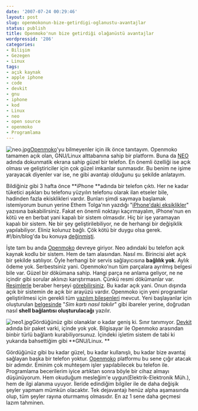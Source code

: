```yaml
---
date: '2007-07-24 00:29:46'
layout: post
slug: openmokonun-bize-getirdigi-oglanustu-avantajlar
status: publish
title: Openmoko'nun bize getirdiği olağanüstü avantajlar
wordpressid: '286'
categories:
- Bilişim
- Gezegen
- Linux
tags:
- açık kaynak
- apple iphone
- code
- devkit
- gnu
- iphone
- kod
- Linux
- neo
- open source
- openmoko
- Programlama
---
```


![neo.jpg](http://blog.arsln.org/image/neo.jpg)[Openmoko](http://www.openmoko.com/)'yu bilmeyenler için ilk önce tanıtayım. Openmoko tamamen açık olan, GNU/Linux alttabanına sahip bir platform. Buna da [NEO](http://www.openmoko.com/products-neo-base-00-stdkit.html) adında dokunmatik ekrana sahip güzel bir telefon. En önemli özelliği ise açık olması ve geliştiriciler için çok güzel imkanlar sunmasıdır. Bu benim ne işime yarayacak diyenler var ise, ne gibi avantajı olduğunu şu şekilde anlatayım.

Bildiğiniz gibi 3 hafta önce **iPhone **adında bir telefon çıktı. Her ne kadar tüketici aşıkları bu telefonu yüzyılın telefonu olarak ilan etseler bile, hadinden fazla ekisklikleri vardır. Bunları şimdi saymaya başlamak istemiyorum bunun yerine Ethem Tolga'nın yazdığı "[iPhone'daki eksiklikler](http://www.macdunyasi.com/2007/06/30/son-kez-iphone-gercekleri/)" yazısına bakabilirsiniz. Fakat en önemli noktayı kaçırmayalım, iPhone'nun en kötü ve en berbat yani kapalı bir sistem olmasıdır. Hiç bir işe yaramayan kapalı bir sistem. Ne bir şey geliştirilebiliyor, ne de herhangi bir değişiklik yapılabiliyor. Eliniz kolunuz bağlı. Çök kötü bir duygu olsa gerek. #!/bin/blog'da bu konuya [değinmişti](http://binblog.de/2007/07/12/phon-revolution/). 

İşte tam bu anda [Openmoko](http://www.openmoko.com/) devreye giriyor. Neo adındaki bu telefon açık kaynak kodlu bir sistem. Hem de tam alasından. Nasıl mı. Birincisi alet açık bir şekilde satılıyor. Öyle herhangi bir servis sağlayıcısına **bağlılık yok**. Aylık ödeme yok. Serbestsiniz yani. Openmoko'nun tüm parçalara ayrılmış belgesi bile var. Güzel bir dökümana sahip. Hangi parça ne anlama geliyor, ne ne içindir gibi sorular aklınızı karıştırmasın. Çünkü resmi dökümanlar var. [Resimlerle](http://http://wiki.openmoko.org/wiki/Disassembling_Neo1973) beraber herşeyi [görebilirsiniz](http://wiki.openmoko.org/wiki/Disassembling_Neo1973). Bu kadar açık yani. Onun dışında açık bir sistemin de açık bir arayüzü vardır. Openmoko için yeni programlar geliştirilmesi için gerekli tüm [yazılım bileşenleri](http://wiki.openmoko.org/wiki/OpenMokoFramework) mevcut. Yeni başlayanlar için oluşturulan [belgesinde](http://wiki.openmoko.org/wiki/Getting_Started_with_your_Neo1973) "_Sim kartı nasıl takılır_" gibi ibareler yerine, doğrudan nasıl **shell bağlantısı oluşturulacağı** yazılır.  

![neo1.jpg](http://blog.arsln.org/image/neo1.jpg)Gördüğünüz gibi olanaklar o kadar geniş ki. Sınır tanımıyor. [Devkit](http://www.openmoko.com/products-neo-advanced-00-develkit.html) adında bir paket varki, içinde yok yok. Bilgisayar ile Openmoko arasından binbir türlü bağlantı kurabiliyorsunuz. İçindeki işletim sistem de tabi ki yukarıda bahsettiğim gibi **GNU/Linux. **

Gördüğünüz gibi bu kadar güzel, bu kadar kullanışlı, bu kadar bize avantaj sağlayan başka bir telefon yoktur. [Openmoko](http://www.openmoko.com/) platformu bu sene çığır atacak bir adımdır. Eminim çok muhteşem işler yapılabilecek bu telefon ile. Programlama becerilerim iyice artıktan sonra böyle bir cihaz almayı düşünüyorum. Hem okuduğum mesleğim'e uygun(Elektrik-Elektronik Müh.), hem de ilgi alanıma uyuyor. İleride edindiğim bilgiler ile de daha değişik şeyler yapmam mümkün olacaktır. Tek dejavantajı henüz alpha aşamasında olup, tüm şeyler rayına oturmamış olmasıdır. En az 1 sene daha geçmesi lazım tahminen. 
